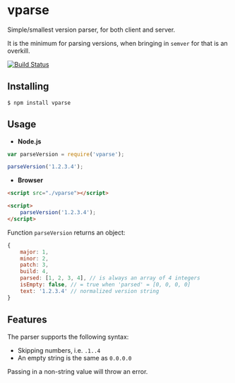 # vparse

Simple/smallest version parser, for both client and server.

It is the minimum for parsing versions, when bringing in `semver` for that is an overkill.

[![Build Status](https://travis-ci.org/vitaly-t/vparse.svg?branch=master)](https://travis-ci.org/vitaly-t/vparse)

## Installing

```
$ npm install vparse
```

## Usage

* **Node.js**

```js
var parseVersion = require('vparse');

parseVersion('1.2.3.4');
```

* **Browser**

```html
<script src="./vparse"></script>

<script>
    parseVersion('1.2.3.4');
</script>
```

Function `parseVersion` returns an object:

```js
{
    major: 1,
    minor: 2,
    patch: 3,
    build: 4,
    parsed: [1, 2, 3, 4], // is always an array of 4 integers
    isEmpty: false, // = true when 'parsed' = [0, 0, 0, 0]    
    text: '1.2.3.4' // normalized version string
}
```

## Features

The parser supports the following syntax:

* Skipping numbers, i.e. `.1..4`
* An empty string is the same as `0.0.0.0`

Passing in a non-string value will throw an error.
